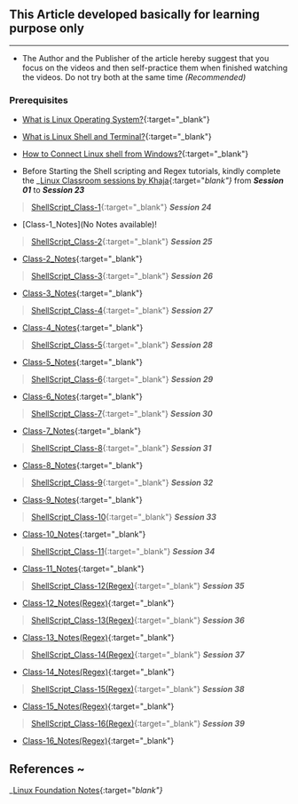 
## This Article developed basically for learning purpose only
--------------------------------------------------------------

* The Author and the Publisher of the article hereby suggest that you focus on the videos and then self-practice them when finished watching the videos. Do not try both at the same time *(Recommended)*

### Prerequisites

* [What is Linux Operating System?](https://www.youtube.com/watch?v=7rfbFpV-r6k){:target="_blank"}

* [What is Linux Shell and Terminal?](https://www.youtube.com/watch?v=yxmCgvpfz3Q){:target="_blank"}

* [How to Connect Linux shell from Windows?](https://www.youtube.com/watch?v=0lU_lH57T1s){:target="_blank"}
  

* Before Starting the Shell scripting and Regex tutorials, kindly complete the _[Linux Classroom sessions by Khaja](https://www.youtube.com/watch?v=1oMBgXsMtCk&list=PLuVH8Jaq3mLtx82QrxoUre38AqJQwQ3bs&pp=iAQB){:target="_blank"}_ from _**Session 01**_ to _**Session 23**_


> [ShellScript_Class-1](https://www.youtube.com/watch?v=3U7zH27lQ5s){:target="_blank"} _**Session 24**_

* [Class-1_Notes](No Notes available)!

> [ShellScript_Class-2](https://www.youtube.com/watch?v=uSfbVmvhzcQ){:target="_blank"} _**Session 25**_

* [Class-2_Notes](https://directdevops.blog/2020/08/25/linux-classroom-series-25-aug-2020/){:target="_blank"}

> [ShellScript_Class-3](https://www.youtube.com/watch?v=u7ygLBX0olc){:target="_blank"} _**Session 26**_

* [Class-3_Notes](https://directdevops.blog/2020/08/27/linux-classroom-series-26-aug-2020/){:target="_blank"}

> [ShellScript_Class-4](https://www.youtube.com/watch?v=RQ1ut1myiKs){:target="_blank"} _**Session 27**_

* [Class-4_Notes](https://directdevops.blog/2020/08/29/linux-classroom-series-28-aug-2020//){:target="_blank"}

> [ShellScript_Class-5](https://www.youtube.com/watch?v=pI1e7ywGnPo){:target="_blank"} _**Session 28**_

* [Class-5_Notes](https://directdevops.blog/2020/08/31/linux-classroom-series-31-aug-2020/){:target="_blank"}

> [ShellScript_Class-6](https://www.youtube.com/watch?v=LhBK_WD12VY){:target="_blank"} _**Session 29**_

* [Class-6_Notes](https://directdevops.blog/2020/09/01/linux-classroom-series-01-sept-2020/){:target="_blank"}

> [ShellScript_Class-7](https://www.youtube.com/watch?v=Z3IkX_IoNe0){:target="_blank"} _**Session 30**_

* [Class-7_Notes](https://directdevops.blog/2020/09/02/linux-classroom-series-02-sept-2020/){:target="_blank"}
  
> [ShellScript_Class-8](https://www.youtube.com/watch?v=_QO8_A4pAdw){:target="_blank"} _**Session 31**_

* [Class-8_Notes](https://directdevops.blog/2020/09/03/linux-classroom-series-03-sept-2020/){:target="_blank"}

> [ShellScript_Class-9](https://www.youtube.com/watch?v=yJQarogBKCE){:target="_blank"} _**Session 32**_

* [Class-9_Notes](https://directdevops.blog/2020/09/04/linux-classroom-series-04-sept-2020/){:target="_blank"}

> [ShellScript_Class-10](https://www.youtube.com/watch?v=Fehii6X0S2U){:target="_blank"} _**Session 33**_

* [Class-10_Notes](https://directdevops.blog/2020/09/07/linux-classroom-series-07-sept-2020/){:target="_blank"}

> [ShellScript_Class-11](https://www.youtube.com/watch?v=EUE-m94O3x0){:target="_blank"} _**Session 34**_

* [Class-11_Notes](https://directdevops.blog/2020/09/08/linux-classroom-series-08-sept-2020/){:target="_blank"}

> [ShellScript_Class-12(Regex)](https://www.youtube.com/watch?v=ThjHS1xT-GM){:target="_blank"} _**Session 35**_

* [Class-12_Notes(Regex)](https://directdevops.blog/2020/09/12/linux-classroom-series-11-sept-2020/){:target="_blank"}

> [ShellScript_Class-13(Regex)](https://www.youtube.com/watch?v=F7XsKB3c7JA&list=PLuVH8Jaq3mLtx82QrxoUre38AqJQwQ3bs&index=37){:target="_blank"} _**Session 36**_

* [Class-13_Notes(Regex)](https://directdevops.blog/2020/09/14/linux-classroom-series-14-sept-2020/){:target="_blank"}

> [ShellScript_Class-14(Regex)](https://www.youtube.com/watch?v=jd1xZhFZB0E){:target="_blank"} _**Session 37**_

* [Class-14_Notes(Regex)](https://directdevops.blog/2020/09/16/linux-classroom-series-16-sept-2020/){:target="_blank"}

> [ShellScript_Class-15(Regex)](https://www.youtube.com/watch?v=7xVpZteYPVI&list=PLuVH8Jaq3mLtx82QrxoUre38AqJQwQ3bs&index=39){:target="_blank"} _**Session 38**_

* [Class-15_Notes(Regex)](https://directdevops.blog/2020/09/17/linux-classroom-series-17-sept-2020/){:target="_blank"}

> [ShellScript_Class-16(Regex)](https://www.youtube.com/watch?v=PcRNWYEEE5c&list=PLuVH8Jaq3mLtx82QrxoUre38AqJQwQ3bs&index=40){:target="_blank"} _**Session 39**_

* [Class-16_Notes(Regex)](https://directdevops.blog/2020/09/19/linux-classroom-series-19-sept-2020/){:target="_blank"}


## References ~

_[Linux Foundation Notes](https://directdevops.blog/foundation-series/linux-foundation-series/){:target="_blank"}_